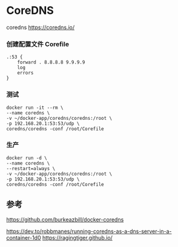 # CoreDNS 

coredns
https://coredns.io/


### 创建配置文件 Corefile 
```
.:53 {
    forward . 8.8.8.8 9.9.9.9
    log
    errors
}
```
### 测试

```
docker run -it --rm \
--name coredns \
-v ~/docker-app/coredns/coredns:/root \
-p 192.168.20.1:53:53/udp \
coredns/coredns -conf /root/Corefile
```

### 生产

```
docker run -d \
--name coredns \
--restart=always \
-v ~/docker-app/coredns/coredns:/root \
-p 192.168.20.1:53:53/udp \
coredns/coredns -conf /root/Corefile
```

## 参考

https://github.com/burkeazbill/docker-coredns

https://dev.to/robbmanes/running-coredns-as-a-dns-server-in-a-container-1d0
https://ragingtiger.github.io/
